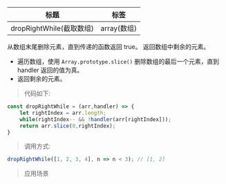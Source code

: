 |  标题   | 标签  |
|  ----  | ----  |
| dropRightWhile(截取数组) | array(数组) |

从数组末尾删除元素，直到传递的函数返回 true。 返回数组中剩余的元素。

* 遍历数组，使用 `Array.prototype.slice()` 删除数组的最后一个元素，直到 handler 返回的值为真。
* 返回剩余的元素。

> 代码如下:

```js
const dropRightWhile = (arr,handler) => {
    let rightIndex = arr.length;
    while(rightIndex-- && !handler(arr[rightIndex]));
    return arr.slice(0,rightIndex);
}
```

> 调用方式:

```js
dropRightWhile([1, 2, 3, 4], n => n < 3); // [1, 2]
```

> 应用场景